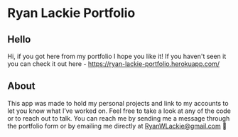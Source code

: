 # Ryan Lackie Portfolio

## Hello ##

Hi, if you got here from my portfolio I hope you like it! If you haven't seen it you can check it out here - https://ryan-lackie-portfolio.herokuapp.com/

## About ##
This app was made to hold my personal projects and link to my accounts to let you know what I’ve worked on. Feel free to take a look at any of the code or to reach out to talk. You can reach me by sending me a message through the portfolio form or by emailing me directly at RyanWLackie@gmail.com 🙂
